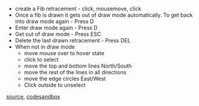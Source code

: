 - create a Fib retracement - click, mousemove, click
- Once a fib is drawn it gets out of draw mode automatically. To get back into draw mode again - Press D
- Enter draw mode again - Press D
- Get out of draw mode - Press ESC
- Delete the last drawn retracement - Press DEL
- When not in draw mode
	- move mouse over to hover state
	- click to select
	- move the top and bottom lines North/South
	- move the rest of the lines in all directions
	- move the edge circles East/West
	- Click outside to unselect

[source](https://github.com/backenddevplus/react-stockcharts/blob/master/docs/lib/charts/CandleStickChartWithFibonacciInteractiveIndicator.js), [codesandbox](https://codesandbox.io/s/github/backenddevplus/react-stockcharts-examples2/tree/master/examples/CandleStickChartWithFibonacciInteractiveIndicator)


